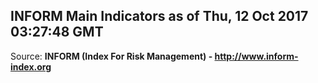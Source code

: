 ## INFORM Main Indicators as of Thu, 12 Oct 2017 03:27:48 GMT

Source: **INFORM (Index For Risk Management) - http://www.inform-index.org**